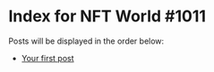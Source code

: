 # Index for NFT World #1011
Posts will be displayed in the order below:

- [Your first post](./001-first.md)

